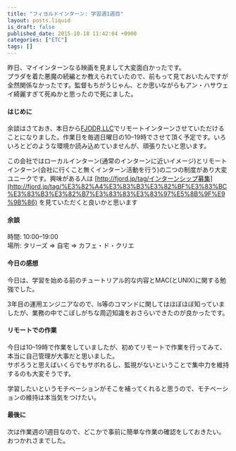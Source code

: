 ```yaml
---
title: "フィヨルドインターン: 学習週1週目"
layout: posts.liquid
is_draft: false
published_date: 2015-10-18 11:42:04 +0900
categories: ["ETC"]
tags: []
---
```


昨日、マイインターンなる映画を見まして大変面白かったです。  
プラダを着た悪魔の続編とか教えられていたので、前もって見ておいたんですが全然関係なかったです。監督もちがうじゃん、とか思いながらもアン・ハサウェイ綺麗すぎて死ぬかと思ったので死にました。

#### はじめに
余談はさておき、本日から[FJODR,LLC](http://fjord.jp/)でリモートインターンさせていただけることになりました。作業日を毎週日曜日の10–19時でさせて頂く予定です。いろいろとどのような環境か読み込めていませんが、頑張りたいと思います。

この会社ではローカルインターン(通常のインターンに近いイメージ)とリモートインターン(会社に行くこと無くインターン活動を行う)の二つの制度があり大変ユニークです。興味がある人は [http://fjord.jp/tag/インターンシップ募集](http://fjord.jp/tag/%E3%82%A4%E3%83%B3%E3%82%BF%E3%83%BC%E3%83%B3%E3%82%B7%E3%83%83%E3%83%97%E5%8B%9F%E9%9B%86) を見ていただくと良いかと思います

#### 余談
時間: 10:00–19:00  
場所: タリーズ =\> 自宅 =\> カフェ・ド・クリエ

#### 今日の感想
今日は、学習を始める前のチュートリアル的な内容とMAC(とUNIX)に関する勉強でした。

3年目の運用エンジニアなので、ls等のコマンドに関してはほぼほぼ知っていましたが、業務の中でこぼしがちな周辺知識をおさらいできたのが良かったです。

#### リモートでの作業
今日は10–19時で作業をしていましたが、初めてリモートで作業を行ってみて、本当に自己管理が大事だと思いました。  
サボろうと思えばいくらでもサボれるし、監視がないということで集中力を維持するのも大変そうです。

学習したいというモチベーションがそこを補ってくれると思うので、モチベーションの維持は本当気をつけたい。

#### 最後に
次は作業週の1週目なので、どこかで事前に簡単な作業の確認をしておきたい。  
おつかれさまでした。



